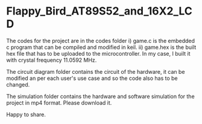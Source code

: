 # Flappy_Bird_AT89S52_and_16X2_LCD

The codes for the project are in the codes folder
i) game.c is the embedded c program that can be compiled and modified in keil.
ii) game.hex is the built hex file that has to be uploaded to the microcontroller. In my case, I built it with crystal frequency 11.0592 MHz.

The circuit diagram folder contains the circuit of the hardware, it can be modified an per each user's use case and so the code also has to be changed.

The simulation folder contains the hardware and software simulation for the project in mp4 format. Please download it.

Happy to share.
